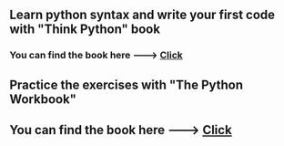 ## Learn python syntax and write your first code with "Think Python" book
### You can find the book here ---> <a href = "https://www.amazon.it/Think-Python-Like-Computer-Scientist/dp/1491939362/ref=sr_1_1?__mk_it_IT=%C3%85M%C3%85%C5%BD%C3%95%C3%91&crid=16DQYTMUUZYEB&dchild=1&keywords=think+python&qid=1613849494&sprefix=think+p%2Caps%2C189&sr=8-1" target="_blanck"> Click </a>
## Practice the exercises with "The Python Workbook"
## You can find the book here ---> <a href = "https://www.amazon.it/Python-Workbook-Introduction-Exercises-Solutions/dp/3030188728/ref=sr_1_1?__mk_it_IT=%C3%85M%C3%85%C5%BD%C3%95%C3%91&dchild=1&keywords=python+workbook&qid=1613850080&sr=8-1" target="_blanck"> Click </a>
